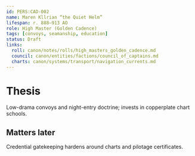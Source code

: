 ```yaml
---
id: PERS:CAD-002
name: Maren Kllrian “the Quiet Helm”
lifespan: r. 888–913 AO
role: High Master (Golden Cadence)
tags: [convoys, seamanship, education]
status: Draft
links:
  roll: canon/notes/rolls/high_masters_golden_cadence.md
  council: canon/entities/factions/council_of_captains.md
  charts: canon/systems/transport/navigation_currents.md
---
```


# Thesis
Low-drama convoys and night-entry doctrine; invests in copperplate chart schools.

## Matters later
Credential gatekeeping hardens around charts and pilotage certificates.
